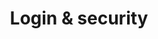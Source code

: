 ---
layout: full.html
algolia: true
title: Login & security
description: Login & security
order: 4200
---